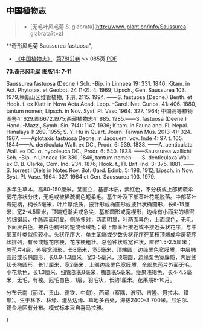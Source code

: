 
## 中国植物志

> * [无毛叶风毛菊  S.  glabrata](http://www.iplant.cn/info/Saussurea glabrata?t=z)

**奇形风毛菊 Saussurea fastuosa",

* [《中国植物志》](http://www.iplant.cn/frps)- [第78(2)卷](http://www.iplant.cn/frps/vol/78(2)) >> 085页 [PDF](http://www.iplant.cn/frps/pdf/78(2)/085.PDF)

**73.奇形风毛菊 图版14: 7-11**

Saussurea fastuosa (Decne.) Sch. -Bip. in Linnaea 19: 331. 1846; Kitam. in Act. Phytotax. et Geobot. 24 (1-2): 4. 1969; Lipsch., Gen. Saussurea 103. 1979;横断山区维管植物, 下册, 2115. 1994. ——S. fastuosa (Decne.) Benth. et Hook. f. ex Klatt in Nova Acta Acad. Leop. -Carol. Nat. Curios. 41: 406. 1880, tantum nomen; Lipsch. in Nov. Syst. Pl. Vasc 1964: 327. 1964; 中国高等植物图鉴4: 629.图6672.1975;西藏植物志4: 885. 1985.——S. fastuosa (Deene.) Hand. -Mazz., Symb. Sin. 7(4): 1147. 1936; Kitam. in Fauna and. Fl. Nepal. Himalaya 1: 269. 1955; S. Y. Hu in Quart. Journ. Taiwan Mus. 20(3-4): 324. 1967. ——Aplotaxis fastuosa Decne. in Jacquem. voy. Inde 4: 97. t. 105. 1844——A. denticulata Wall. ex DC., Prodr. 6: 539. 1838. ——A. aenticulata Wall. ex DC. α. hypoleuca DC., Prodr. 6: 540. 1838. ——Saussurea wallichii Sch. -Bip. in Linnaea 19: 330. 1846, tantum nomen——S. denticulaxa Wall. ex C. B. Clarke, Com. Ind. 234. 1876; Hook. f., Fl. Brit. Ind. 3: 375. 1881. ——S. forrestii Diels in Notes Roy. Bot. Gard. Edinb. 5: 198. 1912; Lipsch. in Nov. Syst. Pl. Vase. 1964: 327. 1964 et Gen. Saussurea 103. 1979.

多年生草本，高80-150厘米。茎直立，基部木质，紫红色，不分枝或上部稀疏伞房花序状分枝，无毛或被稀疏褐色短柔毛。基生叶及下部茎叶花期脱落。中部茎叶有短柄，柄长5毫米，叶片厚纸质，披针形或椭圆形或披针状椭圆形，长6-15厘米，宽2-4.5厘米，顶端短渐尖或急尖，基部圆形或宽楔形，边缘有小而尖的细密的细锯齿，中脉两面明显，侧脉多对，两面明显，叶两面异色，上面绿色，无毛，下面灰白色，被白色稠密的短或长绒毛；最上部茎叶接近或不接近头状花序，与中部茎叶类似但较小。头状花序大，单生茎端或少数头状花序在茎枝顶端成伞房花序状排列，有长或短花序梗，花序梗粗壮。总苞钟状或宽钟状，直径1.5-2.5厘米；总苞片4层，外层宽卵形，长8毫米，宽5毫米，顶端圆，边缘栗色宽膜质，中层椭圆形或长椭圆形，长0.9-1.3厘米，宽3-5毫米，顶端圆，边缘栗色宽膜质，内层线状长椭圆形，长1.1厘米，宽2毫米，上部边缘栗色宽膜质，全部总苞片外面无毛。小花紫色，长1.3厘米，细管部长8毫米，檐部长5毫米。瘦果浅褐色，长4-4.5毫米，无毛，有棱。冠毛白色，1层，羽毛状，长约1厘米。花果期8-10月。

分布云南（丽江、贡山、德钦、中甸）。西藏（察隅、波密、吉隆、聂拉木、错那）。生于林下、林缘、灌丛边缘、草地多石处，海拔2400-3 700米。尼泊尔、锡金地区有分布。模式标本采自喜马拉雅。

}